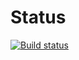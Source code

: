 # Status

[![Build status](https://ci.appveyor.com/api/projects/status/40ppddr6x7cpe9j9?svg=true)](https://ci.appveyor.com/project/Squid90/task41)